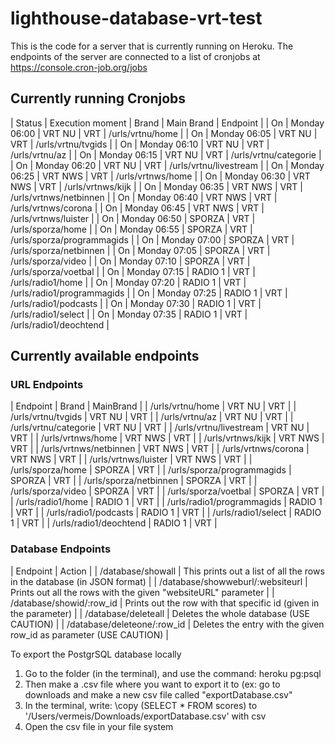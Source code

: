 # lighthouse-database-vrt-test
This is the code for a server that is currently running on Heroku. The endpoints of the server are connected to a list of cronjobs at https://console.cron-job.org/jobs 
## Currently running Cronjobs
| Status | Execution moment | Brand | Main Brand | Endpoint |
| On | Monday 06:00 | VRT NU | VRT | /urls/vrtnu/home |
| On | Monday 06:05 | VRT NU | VRT | /urls/vrtnu/tvgids |
| On | Monday 06:10 | VRT NU | VRT | /urls/vrtnu/az |
| On | Monday 06:15 | VRT NU | VRT | /urls/vrtnu/categorie |
| On | Monday 06:20 | VRT NU | VRT | /urls/vrtnu/livestream |
| On | Monday 06:25 | VRT NWS | VRT | /urls/vrtnws/home |
| On | Monday 06:30 | VRT NWS | VRT | /urls/vrtnws/kijk |
| On | Monday 06:35 | VRT NWS | VRT | /urls/vrtnws/netbinnen |
| On | Monday 06:40 | VRT NWS | VRT | /urls/vrtnws/corona |
| On | Monday 06:45 | VRT NWS | VRT | /urls/vrtnws/luister |
| On | Monday 06:50 | SPORZA | VRT | /urls/sporza/home |
| On | Monday 06:55 | SPORZA | VRT | /urls/sporza/programmagids |
| On | Monday 07:00 | SPORZA | VRT | /urls/sporza/netbinnen |
| On | Monday 07:05 | SPORZA | VRT | /urls/sporza/video |
| On | Monday 07:10 | SPORZA | VRT | /urls/sporza/voetbal |
| On | Monday 07:15 | RADIO 1 | VRT | /urls/radio1/home |
| On | Monday 07:20 | RADIO 1 | VRT | /urls/radio1/programmagids |
| On | Monday 07:25 | RADIO 1 | VRT | /urls/radio1/podcasts |
| On | Monday 07:30 | RADIO 1 | VRT | /urls/radio1/select |
| On | Monday 07:35 | RADIO 1 | VRT | /urls/radio1/deochtend |

## Currently available endpoints
### URL Endpoints
| Endpoint | Brand | MainBrand |
| /urls/vrtnu/home | VRT NU | VRT |
| /urls/vrtnu/tvgids | VRT NU | VRT |
| /urls/vrtnu/az | VRT NU | VRT |
| /urls/vrtnu/categorie | VRT NU | VRT |
| /urls/vrtnu/livestream | VRT NU | VRT |
| /urls/vrtnws/home | VRT NWS | VRT |
| /urls/vrtnws/kijk | VRT NWS | VRT |
| /urls/vrtnws/netbinnen | VRT NWS | VRT |
| /urls/vrtnws/corona | VRT NWS | VRT |
| /urls/vrtnws/luister | VRT NWS | VRT |
| /urls/sporza/home | SPORZA | VRT |
| /urls/sporza/programmagids | SPORZA | VRT |
| /urls/sporza/netbinnen | SPORZA | VRT |
| /urls/sporza/video | SPORZA | VRT |
| /urls/sporza/voetbal | SPORZA | VRT |
| /urls/radio1/home | RADIO 1 | VRT |
| /urls/radio1/programmagids | RADIO 1 | VRT |
| /urls/radio1/podcasts | RADIO 1 | VRT |
| /urls/radio1/select | RADIO 1 | VRT |
| /urls/radio1/deochtend | RADIO 1 | VRT |

### Database Endpoints
| Endpoint | Action |
| /database/showall | This prints out a list of all the rows in the database (in JSON format) |
| /database/showweburl/:websiteurl | Prints out all the rows with the given "websiteURL" parameter |
| /database/showid/:row_id | Prints out the row with that specific id (given in the parameter) |
| /database/deleteall | Deletes the whole database (USE CAUTION) |
| /database/deleteone/:row_id | Deletes the entry with the given row_id as parameter (USE CAUTION) |


To export the PostgrSQL database locally
1) Go to the folder (in the terminal), and use the command:
heroku pg:psql
2) Then make a .csv file where you want to export it to (ex: go to downloads and make a new csv file called "exportDatabase.csv"
3) In the terminal, write: 
\copy (SELECT * FROM scores) to '/Users/vermeis/Downloads/exportDatabase.csv' with csv
4) Open the csv file in your file system
